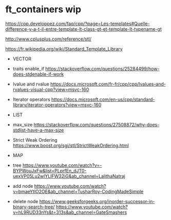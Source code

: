 # ft_containers wip



https://cpp.developpez.com/faq/cpp/?page=Les-templates#Quelle-difference-y-a-t-il-entre-template-lt-class-gt-et-template-lt-typename-gt

http://www.cplusplus.com/reference/stl/

https://fr.wikipedia.org/wiki/Standard_Template_Library

- VECTOR

- traits enable_if
https://stackoverflow.com/questions/25284499/how-does-stdenable-if-work


- lvalue  and rvalue
https://docs.microsoft.com/fr-fr/cpp/cpp/lvalues-and-rvalues-visual-cpp?view=msvc-160

- Iterator operators
https://docs.microsoft.com/en-us/cpp/standard-library/iterator-operators?view=msvc-160

- LIST

- max_size
https://stackoverflow.com/questions/27508872/why-does-stdlist-have-a-max-size

- Strict Weak Ordering
https://www.boost.org/sgi/stl/StrictWeakOrdering.html

- MAP

- tree
https://www.youtube.com/watch?v=-BYPWouJxFw&list=PLprfEn_dJT0-uexVP05Lu2wlYLIFW32iG&ab_channel=LalithaNatraj

- add node
https://www.youtube.com/watch?v=bmaeYtlO2OE&ab_channel=TusharRoy-CodingMadeSimple

- delete node
https://www.geeksforgeeks.org/inorder-successor-in-binary-search-tree/
https://www.youtube.com/watch?v=hL9RUD33nYs&t=313s&ab_channel=GateSmashers